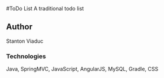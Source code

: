 #ToDo List
A traditional todo list
## Author
Stanton Viaduc
### Technologies
Java, SpringMVC, JavaScript, AngularJS, MySQL, Gradle, CSS
